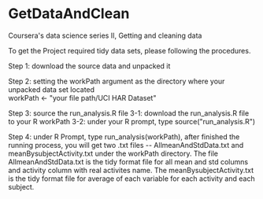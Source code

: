 GetDataAndClean
===============

Coursera's data science series II, Getting and cleaning data

To get the Project required tidy data sets, please following the procedures.

Step 1: download the source data and unpacked it 

Step 2: setting the workPath argument as the directory where your unpacked data set located      
        workPath <- "your file path/UCI HAR Dataset"

Step 3: source the run_analysis.R file
    3-1: download the run_analysis.R file to your R workPath
    3-2: under your R prompt, type source("run_analysis.R") 

Step 4: under R Prompt, type run_analysis(workPath), after finished the running process, you will get two .txt files -- AllmeanAndStdData.txt and meanBysubjectActivity.txt under the workPath directory. The file AllmeanAndStdData.txt is the tidy format file for all mean and std columns and activity column with real activites name. The meanBysubjectActivity.txt is the tidy format file for average of each variable for each activity and each subject.
